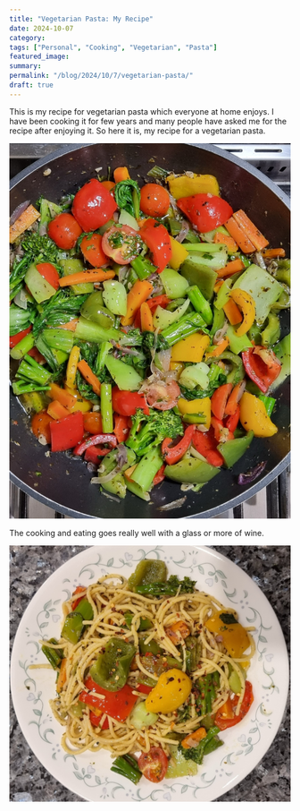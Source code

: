 ```yaml
---
title: "Vegetarian Pasta: My Recipe"
date: 2024-10-07
category: 
tags: ["Personal", "Cooking", "Vegetarian", "Pasta"]
featured_image: 
summary: 
permalink: "/blog/2024/10/7/vegetarian-pasta/"
draft: true
---
```


This is my recipe for vegetarian pasta which everyone at home enjoys. I have been cooking it for few years and many people have asked me for the recipe after enjoying it. So here it is, my recipe for a vegetarian pasta.

![Pasta In Pan](pasta-in-pan.jpg)

The cooking and eating goes really well with a glass or more of wine.

![Vegetarian Pasta](pasta-on-plate.jpg)
